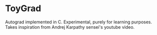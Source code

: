 # ToyGrad
Autograd implemented in C. Experimental, purely for learning purposes. Takes inspiration from Andrej Karpathy sensei's youtube video. 
